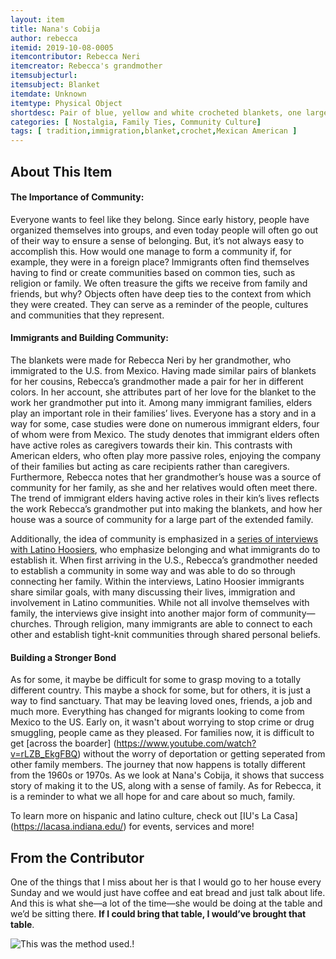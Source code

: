 ```yaml
---
layout: item
title: Nana's Cobija
author: rebecca
itemid: 2019-10-08-0005
itemcontributor: Rebecca Neri
itemcreator: Rebecca's grandmother
itemsubjecturl: 
itemsubject: Blanket
itemdate: Unknown
itemtype: Physical Object
shortdesc: Pair of blue, yellow and white crocheted blankets, one larger than the other. 
categories: [ Nostalgia, Family Ties, Community Culture]
tags: [ tradition,immigration,blanket,crochet,Mexican American ]
---
```


## About This Item

#### The Importance of Community:

Everyone wants to feel like they belong. Since early history, people have organized themselves into groups, and even today people will often go out of their way to ensure a sense of belonging. But, it’s not always easy to accomplish this. How would one manage to form a community if, for example, they were in a foreign place? Immigrants often find themselves having to find or create communities based on common ties, such as religion or family. 
We often treasure the gifts we receive from family and friends, but why? Objects often have deep ties to the context from which they were created. They can serve as a reminder of the people, cultures and communities that they represent. 

#### Immigrants and Building Community:

The blankets were made for Rebecca Neri by her grandmother, who immigrated to the U.S. from Mexico. Having made similar pairs of blankets for her cousins, Rebecca’s grandmother made a pair for her in different colors. In her account, she attributes part of her love for the blanket to the work her grandmother put into it. Among many immigrant families, elders play an important role in their families’ lives. Everyone has a story and in a way for some, case studies were done on numerous immigrant elders, four of whom were from Mexico. The study denotes that immigrant elders often have active roles as caregivers towards their kin. This contrasts with American elders, who often play more passive roles, enjoying the company of their families but acting as care recipients rather than caregivers. Furthermore, Rebecca notes that her grandmother’s house was a source of community for her family, as she and her relatives would often meet there. The trend of immigrant elders having active roles in their kin’s lives reflects the work Rebecca’s grandmother put into making the blankets, and how her house was a source of community for a large part of the extended family. 

Additionally, the idea of community is emphasized in a [series of interviews with Latino Hoosiers](http://purl.dlib.indiana.edu/iudl/findingaids/cshm/ohrc104), who emphasize belonging and what immigrants do to establish it. When first arriving in the U.S., Rebecca’s grandmother needed to establish a community in some way and was able to do so through connecting her family. Within the interviews, Latino Hoosier immigrants share similar goals, with many discussing their lives, immigration and involvement in Latino communities. While not all involve themselves with family, the interviews give insight into another major form of community—churches. Through religion, many immigrants are able to connect to each other and establish tight-knit communities through shared personal beliefs.  

#### Building a Stronger Bond

As for some, it maybe be difficult for some to grasp moving to a totally different country.  This maybe a shock for some, but for others, it is just a way to find sanctuary.  That may be leaving loved ones, friends, a job and much more.  Everything has changed for migrants looking to come from Mexico to the US.  Early on, it wasn't about worrying to stop crime or drug smuggling, people came as they pleased.  For families now, it is difficult to get [across the boarder] (https://www.youtube.com/watch?v=rLZB_EkgFBQ) without the worry of deportation or getting seperated from other family members. The journey that now happens is totally different from the 1960s or 1970s.  As we look at Nana's Cobija, it shows that success story of making it to the US, along with a sense of family.  As for Rebecca, it is a reminder to what we all hope for and care about so much, family.

To learn more on hispanic and latino culture, check out [IU's La Casa] (https://lacasa.indiana.edu/) for events, services and more!

## From the Contributor

One of the things that I miss about her is that I would go to her house every Sunday and we would just have coffee and eat bread and just talk about life. And this is what she—a lot of the time—she would be doing at the table and we’d be sitting there. **If I could bring that table, I would’ve brought that table**.

![This was the method used.](/H301HistoryHarvest/assets/images/networkanalysis2.PNG)!
